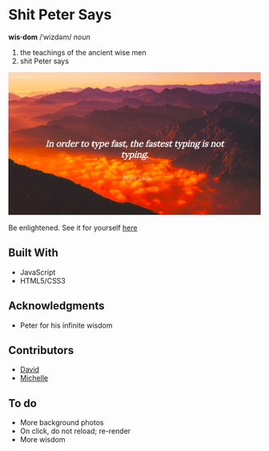 # Shit Peter Says

**wis·dom**
/ˈwizdəm/
*noun*
1. the teachings of the ancient wise men
2. shit Peter says


![Screenshot](./public/screen1.png)


Be enlightened. See it for yourself [here](http://shitpetersays.com/)


## Built With
* JavaScript
* HTML5/CSS3


## Acknowledgments 
* Peter for his infinite wisdom 


## Contributors 
* [David](https://github.com/davidyshin)
* [Michelle](https://github.com/michellelala)


## To do
* More background photos 
* On click, do not reload; re-render 
* More wisdom 
